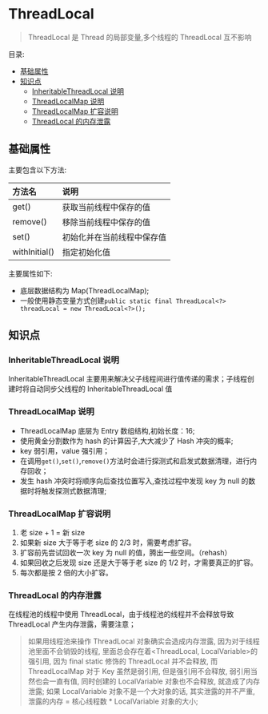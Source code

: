 # ThreadLocal <!-- omit in toc -->

> ThreadLocal 是 Thread 的局部变量,多个线程的 ThreadLocal 互不影响

目录:

- [基础属性](#基础属性)
- [知识点](#知识点)
  - [InheritableThreadLocal 说明](#inheritablethreadlocal-说明)
  - [ThreadLocalMap 说明](#threadlocalmap-说明)
  - [ThreadLocalMap 扩容说明](#threadlocalmap-扩容说明)
  - [ThreadLocal 的内存泄露](#threadlocal-的内存泄露)

## 基础属性

主要包含以下方法:

| 方法名        | 说明                       |
| :------------ | :------------------------- |
| get()         | 获取当前线程中保存的值     |
| remove()      | 移除当前线程中保存的值     |
| set()         | 初始化并在当前线程中保存值 |
| withInitial() | 指定初始化值               |

主要属性如下:

- 底层数据结构为 Map(ThreadLocalMap);
- 一般使用静态变量方式创建`public static final ThreadLocal<?> threadLocal = new ThreadLocal<?>();`

## 知识点

### InheritableThreadLocal 说明

InheritableThreadLocal 主要用来解决父子线程间进行值传递的需求；子线程创建时将自动同步父线程的 InheritableThreadLocal 值

### ThreadLocalMap 说明

- ThreadLocalMap 底层为 Entry 数组结构,初始长度：16;
- 使用黄金分割数作为 hash 的计算因子,大大减少了 Hash 冲突的概率;
- key 弱引用，value 强引用；
- 在调用`get()`,`set()`,`remove()`方法时会进行探测式和启发式数据清理，进行内存回收；
- 发生 hash 冲突时将顺序向后查找位置写入,查找过程中发现 key 为 null 的数据时将触发探测式数据清理;

### ThreadLocalMap 扩容说明

1. 老 size + 1 = 新 size
2. 如果新 size 大于等于老 size 的 2/3 时，需要考虑扩容。
3. 扩容前先尝试回收一次 key 为 null 的值，腾出一些空间。（rehash）
4. 如果回收之后发现 size 还是大于等于老 size 的 1/2 时，才需要真正的扩容。
5. 每次都是按 2 倍的大小扩容。

### ThreadLocal 的内存泄露

在线程池的线程中使用 ThreadLocal，由于线程池的线程并不会释放导致 ThreadLocal 产生内存泄露，需要注意；

> 如果用线程池来操作 ThreadLocal 对象确实会造成内存泄露, 因为对于线程池里面不会销毁的线程, 里面总会存在着<ThreadLocal, LocalVariable>的强引用, 因为 final static 修饰的 ThreadLocal 并不会释放, 而 ThreadLocalMap 对于 Key 虽然是弱引用, 但是强引用不会释放, 弱引用当然也会一直有值, 同时创建的 LocalVariable 对象也不会释放, 就造成了内存泄露; 如果 LocalVariable 对象不是一个大对象的话, 其实泄露的并不严重, 泄露的内存 = 核心线程数 \* LocalVariable 对象的大小;
